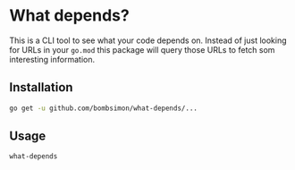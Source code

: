 # What depends?

This is a CLI tool to see what your code depends on. Instead of just looking for
URLs in your `go.mod` this package will query those URLs to fetch som
interesting information.

## Installation

```sh
go get -u github.com/bombsimon/what-depends/...
```

## Usage

```sh
what-depends
```
